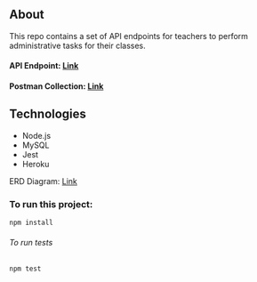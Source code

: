 
## About
This repo contains a set of API endpoints for teachers to perform administrative tasks for their classes.
#### API Endpoint: [Link](http://google.com)
#### Postman Collection: [Link](https://www.getpostman.com/collections/7e13a3d4ae0e3be52d75)

## Technologies
- Node.js
- MySQL
- Jest
- Heroku

ERD Diagram: [Link](ERD.pdf)

### To run this project:
```
npm install
```
###### To run tests
```
npm test
```

